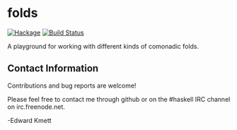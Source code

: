 folds
======

[![Hackage](https://img.shields.io/hackage/v/folds.svg)](https://hackage.haskell.org/package/folds) [![Build Status](https://github.com/ekmett/folds/workflows/Haskell-CI/badge.svg)](https://github.com/ekmett/folds/actions?query=workflow%3AHaskell-CI)

A playground for working with different kinds of comonadic folds.

Contact Information
-------------------

Contributions and bug reports are welcome!

Please feel free to contact me through github or on the #haskell IRC channel on irc.freenode.net.

-Edward Kmett
